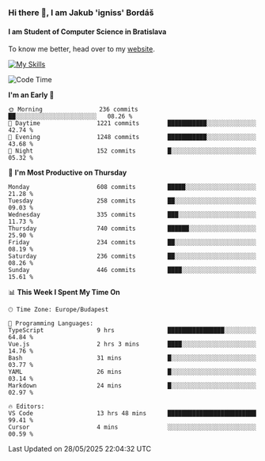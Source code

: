 ### Hi there 👋, I am Jakub 'igniss' Bordáš

#### I am Student of Computer Science in Bratislava
To know me better, head over to my [website](https://bordas.sk).

[![My Skills](https://skillicons.dev/icons?i=js,typescript,html,css,figma,svelte,vue,next,postgresql,nest,express,nodejs)](https://bordas.sk)


<!--START_SECTION:waka-->
![Code Time](http://img.shields.io/badge/Code%20Time-1%2C915%20hrs%2036%20mins-blue)

**I'm an Early 🐤** 

```text
🌞 Morning                236 commits         ██░░░░░░░░░░░░░░░░░░░░░░░   08.26 % 
🌆 Daytime                1221 commits        ███████████░░░░░░░░░░░░░░   42.74 % 
🌃 Evening                1248 commits        ███████████░░░░░░░░░░░░░░   43.68 % 
🌙 Night                  152 commits         █░░░░░░░░░░░░░░░░░░░░░░░░   05.32 % 
```
📅 **I'm Most Productive on Thursday** 

```text
Monday                   608 commits         █████░░░░░░░░░░░░░░░░░░░░   21.28 % 
Tuesday                  258 commits         ██░░░░░░░░░░░░░░░░░░░░░░░   09.03 % 
Wednesday                335 commits         ███░░░░░░░░░░░░░░░░░░░░░░   11.73 % 
Thursday                 740 commits         ██████░░░░░░░░░░░░░░░░░░░   25.90 % 
Friday                   234 commits         ██░░░░░░░░░░░░░░░░░░░░░░░   08.19 % 
Saturday                 236 commits         ██░░░░░░░░░░░░░░░░░░░░░░░   08.26 % 
Sunday                   446 commits         ████░░░░░░░░░░░░░░░░░░░░░   15.61 % 
```


📊 **This Week I Spent My Time On** 

```text
🕑︎ Time Zone: Europe/Budapest

💬 Programming Languages: 
TypeScript               9 hrs               ████████████████░░░░░░░░░   64.84 % 
Vue.js                   2 hrs 3 mins        ████░░░░░░░░░░░░░░░░░░░░░   14.76 % 
Bash                     31 mins             █░░░░░░░░░░░░░░░░░░░░░░░░   03.77 % 
YAML                     26 mins             █░░░░░░░░░░░░░░░░░░░░░░░░   03.14 % 
Markdown                 24 mins             █░░░░░░░░░░░░░░░░░░░░░░░░   02.97 % 

🔥 Editors: 
VS Code                  13 hrs 48 mins      █████████████████████████   99.41 % 
Cursor                   4 mins              ░░░░░░░░░░░░░░░░░░░░░░░░░   00.59 % 
```


 Last Updated on 28/05/2025 22:04:32 UTC
<!--END_SECTION:waka-->
